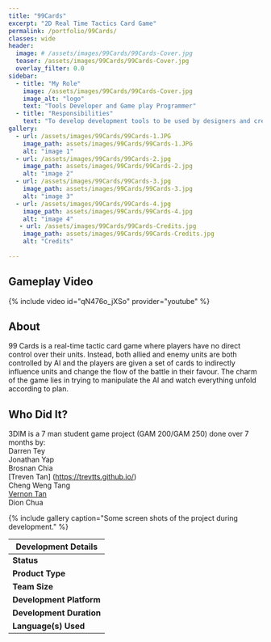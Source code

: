 ```yaml
---
title: "99Cards"
excerpt: "2D Real Time Tactics Card Game"
permalink: /portfolio/99Cards/
classes: wide
header:
  image: # /assets/images/99Cards/99Cards-Cover.jpg
  teaser: /assets/images/99Cards/99Cards-Cover.jpg
  overlay_filter: 0.0
sidebar:
  - title: "My Role"
    image: /assets/images/99Cards/99Cards-Cover.jpg
    image_alt: "logo"
    text: "Tools Developer and Game play Programmer"
  - title: "Responsibilities"
    text: "To develop development tools to be used by designers and creating game play systems for the game"
gallery:
  - url: /assets/images/99Cards/99Cards-1.JPG
    image_path: assets/images/99Cards/99Cards-1.JPG
    alt: "image 1"
  - url: /assets/images/99Cards/99Cards-2.jpg
    image_path: assets/images/99Cards/99Cards-2.jpg
    alt: "image 2"
  - url: /assets/images/99Cards/99Cards-3.jpg
    image_path: assets/images/99Cards/99Cards-3.jpg
    alt: "image 3"
  - url: /assets/images/99Cards/99Cards-4.jpg
    image_path: assets/images/99Cards/99Cards-4.jpg
    alt: "image 4"
   - url: /assets/images/99Cards/99Cards-Credits.jpg
    image_path: assets/images/99Cards/99Cards-Credits.jpg
    alt: "Credits"
    
---
```


## Gameplay Video

{% include video id="qN476o_jXSo" provider="youtube" %}

## **About**

99 Cards is a real-time tactic card game where players have no direct control over their units. Instead, both allied and enemy units are both controlled by AI and the players are given a set of cards to indirectly influence units and change the flow of the battle in their favour. The charm of the game lies in trying to manipulate the AI and watch everything unfold according to plan.

## **Who Did It?**

3DIM is a 7 man student game project (GAM 200/GAM 250) done over 7 months by:  
Darren Tey  
Jonathan Yap  
Brosnan Chia  
[Treven Tan] (https://trevtts.github.io/)  
Cheng Weng Tang  
[Vernon Tan](https://tyanshinvernon.wixsite.com/home)  
Dion Chua  

{% include gallery caption="Some screen shots of the project during development." %}

|**Development Details**                            |
|---------------------------------------------------|
|**Status**                 |Completed              |
|**Product Type**           |School Game Project    |
|**Team Size**              |7                      |
|**Development Platform**   |Custom Game Engine     |
|**Development Duration**   |7 Months               |
|**Language(s) Used**       |C++                    |
